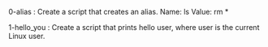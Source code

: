0-alias : Create a script that creates an alias.
Name: ls
Value: rm *

1-hello_you : Create a script that prints hello user, where user is the current Linux user.

